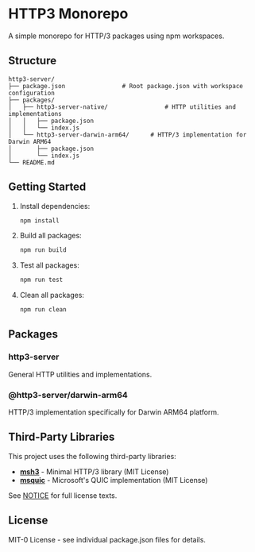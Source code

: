 # HTTP3 Monorepo

A simple monorepo for HTTP/3 packages using npm workspaces.

## Structure

```
http3-server/
├── package.json                # Root package.json with workspace configuration
├── packages/
│   ├── http3-server-native/                # HTTP utilities and implementations
│   │   ├── package.json
│   │   └── index.js
│   └── http3-server-darwin-arm64/      # HTTP/3 implementation for Darwin ARM64
│       ├── package.json
│       └── index.js
└── README.md
```

## Getting Started

1. Install dependencies:
	```bash
	npm install
	```

2. Build all packages:
	```bash
	npm run build
	```

3. Test all packages:
	```bash
	npm run test
	```

4. Clean all packages:
	```bash
	npm run clean
	```

## Packages

### http3-server
General HTTP utilities and implementations.

### @http3-server/darwin-arm64
HTTP/3 implementation specifically for Darwin ARM64 platform.

## Third-Party Libraries

This project uses the following third-party libraries:

- **[msh3](https://github.com/nibanks/msh3)** - Minimal HTTP/3 library (MIT License)
- **[msquic](https://github.com/microsoft/msquic)** - Microsoft's QUIC implementation (MIT License)

See [NOTICE](packages/http3-server/NOTICE) for full license texts.

## License

MIT-0 License - see individual package.json files for details.

